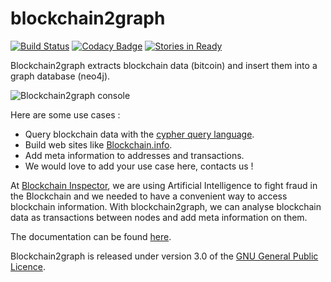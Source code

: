 # blockchain2graph
[![Build Status](https://travis-ci.org/straumat/blockchain2graph.svg?branch=development)](https://travis-ci.org/straumat/blockchain2graph) [![Codacy Badge](https://api.codacy.com/project/badge/Grade/99d74d003bbc4f56abed38301003c0b0)](https://www.codacy.com/app/stephane-traumat/blockchain2graph?utm_source=github.com&amp;utm_medium=referral&amp;utm_content=straumat/blockchain2graph&amp;utm_campaign=Badge_Grade) [![Stories in Ready](https://badge.waffle.io/straumat/blockchain2graph.svg?label=ready&title=Ready)](http://waffle.io/straumat/blockchain2graph)

Blockchain2graph extracts blockchain data (bitcoin) and insert them into a graph database (neo4j).

![Blockchain2graph console](https://raw.githubusercontent.com/straumat/blockchain2graph/development/docs/images/b2g-console-screenshot.png)

Here are some use cases : 
* Query blockchain data with the [cypher query language](https://neo4j.com/developer/cypher-query-language/).
* Build web sites like [Blockchain.info](https://blockchain.info/).
* Add meta information to addresses and transactions.
* We would love to add your use case here, contacts us !

At [Blockchain Inspector](http://www.blockchaininspector.com/), we are using Artificial Intelligence to fight fraud in the Blockchain and we needed to have a convenient way to access blockchain information. With blockchain2graph, we can analyse blockchain data as transactions between nodes and add meta information on them.

The documentation can be found [here](https://github.com/straumat/blockchain2graph/wiki).

Blockchain2graph is released under version 3.0 of the [GNU General Public Licence](https://github.com/straumat/blockchain2graph/blob/master/LICENSE).
